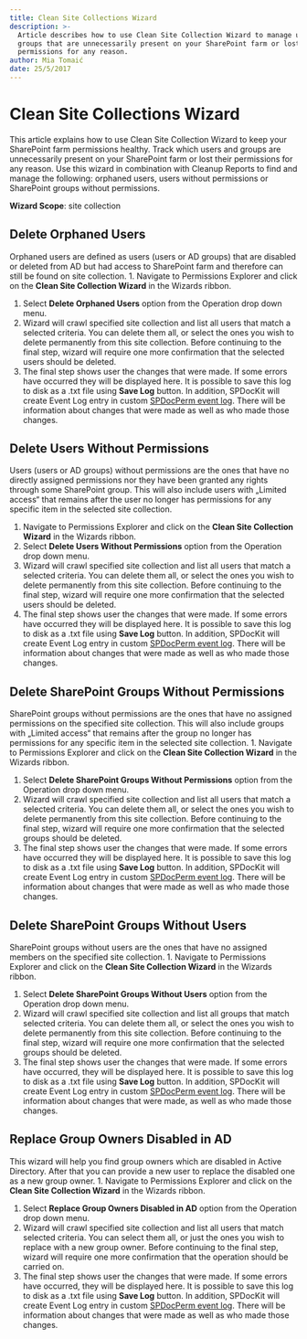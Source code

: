 ```yaml
---
title: Clean Site Collections Wizard
description: >-
  Article describes how to use Clean Site Collection Wizard to manage users and
  groups that are unnecessarily present on your SharePoint farm or lost their
  permissions for any reason.
author: Mia Tomaić
date: 25/5/2017
---
```


# Clean Site Collections Wizard

This article explains how to use Clean Site Collection Wizard to keep your SharePoint farm permissions healthy. Track which users and groups are unnecessarily present on your SharePoint farm or lost their permissions for any reason. Use this wizard in combination with Cleanup Reports to find and manage the following: orphaned users, users without permissions or SharePoint groups without permissions.

**Wizard Scope**: site collection

## Delete Orphaned Users

Orphaned users are defined as users \(users or AD groups\) that are disabled or deleted from AD but had access to SharePoint farm and therefore can still be found on site collection. 1. Navigate to Permissions Explorer and click on the **Clean Site Collection Wizard** in the Wizards ribbon.

1. Select **Delete Orphaned Users** option from the Operation drop down menu.
2. Wizard will crawl specified site collection and list all users that match a selected criteria. You can delete them all, or select the ones you wish to delete permanently from this site collection. Before continuing to the final step, wizard will require one more confirmation that the selected users should be deleted.
3. The final step shows user the changes that were made. If some errors have occurred they will be displayed here. It is possible to save this log to disk as a .txt file using **Save Log** button. In addition, SPDocKit will create Event Log entry in custom [SPDocPerm event log](../manage-sharepoint-permissions/spdockit-permission-management-event-log.md). There will be information about changes that were made as well as who made those changes.

## Delete Users Without Permissions

Users \(users or AD groups\) without permissions are the ones that have no directly assigned permissions nor they have been granted any rights through some SharePoint group. This will also include users with „Limited access“ that remains after the user no longer has permissions for any specific item in the selected site collection.

1. Navigate to Permissions Explorer and click on the **Clean Site Collection Wizard** in the Wizards ribbon.
2. Select **Delete Users Without Permissions** option from the Operation drop down menu.
3. Wizard will crawl specified site collection and list all users that match a selected criteria. You can delete them all, or select the ones you wish to delete permanently from this site collection. Before continuing to the final step, wizard will require one more confirmation that the selected users should be deleted.
4. The final step shows user the changes that were made. If some errors have occurred they will be displayed here. It is possible to save this log to disk as a .txt file using **Save Log** button. In addition, SPDocKit will create Event Log entry in custom [SPDocPerm event log](../manage-sharepoint-permissions/spdockit-permission-management-event-log.md). There will be information about changes that were made as well as who made those changes.

## Delete SharePoint Groups Without Permissions

SharePoint groups without permissions are the ones that have no assigned permissions on the specified site collection. This will also include groups with „Limited access“ that remains after the group no longer has permissions for any specific item in the selected site collection. 1. Navigate to Permissions Explorer and click on the **Clean Site Collection Wizard** in the Wizards ribbon.

1. Select **Delete SharePoint Groups Without Permissions** option from the Operation drop down menu.
2. Wizard will crawl specified site collection and list all users that match a selected criteria. You can delete them all, or select the ones you wish to delete permanently from this site collection. Before continuing to the final step, wizard will require one more confirmation that the selected groups should be deleted.
3. The final step shows user the changes that were made. If some errors have occurred they will be displayed here. It is possible to save this log to disk as a .txt file using **Save Log** button. In addition, SPDocKit will create Event Log entry in custom [SPDocPerm event log](../manage-sharepoint-permissions/spdockit-permission-management-event-log.md). There will be information about changes that were made as well as who made those changes.

## Delete SharePoint Groups Without Users

SharePoint groups without users are the ones that have no assigned members on the specified site collection. 1. Navigate to Permissions Explorer and click on the **Clean Site Collection Wizard** in the Wizards ribbon.

1. Select **Delete SharePoint Groups Without Users** option from the Operation drop down menu.
2. Wizard will crawl specified site collection and list all groups that match selected criteria. You can delete them all, or select the ones you wish to delete permanently from this site collection. Before continuing to the final step, wizard will require one more confirmation that the selected groups should be deleted.
3. The final step shows user the changes that were made. If some errors have occurred, they will be displayed here. It is possible to save this log to disk as a .txt file using **Save Log** button. In addition, SPDocKit will create Event Log entry in custom [SPDocPerm event log](../manage-sharepoint-permissions/spdockit-permission-management-event-log.md). There will be information about changes that were made, as well as who made those changes.

## Replace Group Owners Disabled in AD

This wizard will help you find group owners which are disabled in Active Directory. After that you can provide a new user to replace the disabled one as a new group owner. 1. Navigate to Permissions Explorer and click on the **Clean Site Collection Wizard** in the Wizards ribbon.

1. Select **Replace Group Owners Disabled in AD** option from the Operation drop down menu.
2. Wizard will crawl specified site collection and list all users that match selected criteria. You can select them all, or just the ones you wish to replace with a new group owner. Before continuing to the final step, wizard will require one more confirmation that the operation should be carried on.
3. The final step shows user the changes that were made. If some errors have occurred, they will be displayed here. It is possible to save this log to disk as a .txt file using **Save Log** button. In addition, SPDocKit will create Event Log entry in custom [SPDocPerm event log](../manage-sharepoint-permissions/spdockit-permission-management-event-log.md). There will be information about changes that were made as well as who made those changes.

